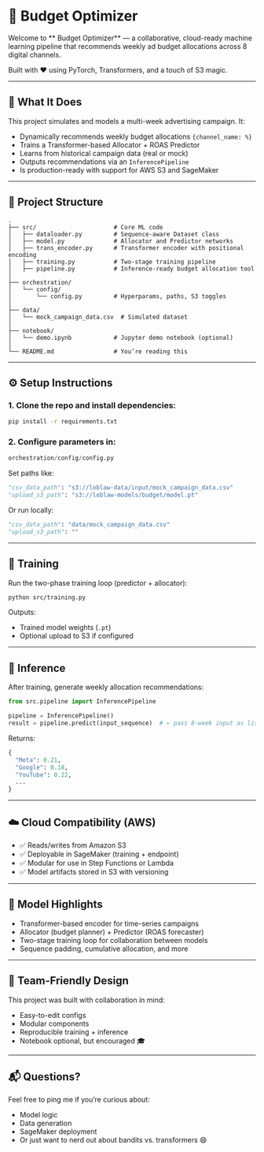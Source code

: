 
# 🧠  Budget Optimizer

Welcome to ** Budget Optimizer** — a collaborative, cloud-ready machine learning pipeline that recommends weekly ad budget allocations across 8 digital channels.

Built with ❤️ using PyTorch, Transformers, and a touch of S3 magic.

---

## 🚀 What It Does

This project simulates and models a multi-week advertising campaign. It:

- Dynamically recommends weekly budget allocations `{channel_name: %}`  
- Trains a Transformer-based Allocator + ROAS Predictor  
- Learns from historical campaign data (real or mock)  
- Outputs recommendations via an `InferencePipeline`  
- Is production-ready with support for AWS S3 and SageMaker

---

## 🧱 Project Structure

```
.
├── src/                      # Core ML code
│   ├── dataloader.py         # Sequence-aware Dataset class
│   ├── model.py              # Allocator and Predictor networks
│   ├── trans_encoder.py      # Transformer encoder with positional encoding
│   ├── training.py           # Two-stage training pipeline
│   ├── pipeline.py           # Inference-ready budget allocation tool
│
├── orchestration/
│   └── config/
│       └── config.py         # Hyperparams, paths, S3 toggles
│
├── data/
│   └── mock_campaign_data.csv  # Simulated dataset
│
├── notebook/
│   └── demo.ipynb            # Jupyter demo notebook (optional)
│
└── README.md                 # You’re reading this
```

---

## ⚙️ Setup Instructions

### 1. Clone the repo and install dependencies:

```bash
pip install -r requirements.txt
```

### 2. Configure parameters in:

```python
orchestration/config/config.py
```

Set paths like:
```python
"csv_data_path": "s3://loblaw-data/input/mock_campaign_data.csv"
"upload_s3_path": "s3://loblaw-models/budget/model.pt"
```

Or run locally:
```python
"csv_data_path": "data/mock_campaign_data.csv"
"upload_s3_path": ""
```

---

## 🧪 Training

Run the two-phase training loop (predictor + allocator):

```bash
python src/training.py
```

Outputs:
- Trained model weights (`.pt`)
- Optional upload to S3 if configured

---

## 🤖 Inference

After training, generate weekly allocation recommendations:

```python
from src.pipeline import InferencePipeline

pipeline = InferencePipeline()
result = pipeline.predict(input_sequence)  # ← pass 8-week input as list of dicts
```

Returns:
```python
{
  "Meta": 0.21,
  "Google": 0.18,
  "YouTube": 0.22,
  ...
}
```

---

## ☁️ Cloud Compatibility (AWS)

- ✅ Reads/writes from Amazon S3
- ✅ Deployable in SageMaker (training + endpoint)
- ✅ Modular for use in Step Functions or Lambda
- ✅ Model artifacts stored in S3 with versioning

---

## 🧠 Model Highlights

- Transformer-based encoder for time-series campaigns
- Allocator (budget planner) + Predictor (ROAS forecaster)
- Two-stage training loop for collaboration between models
- Sequence padding, cumulative allocation, and more

---

## 🙌 Team-Friendly Design

This project was built with collaboration in mind:
- Easy-to-edit configs
- Modular components
- Reproducible training + inference
- Notebook optional, but encouraged 🎓


---

## 📬 Questions?

Feel free to ping me if you’re curious about:
- Model logic
- Data generation
- SageMaker deployment
- Or just want to nerd out about bandits vs. transformers 😄
